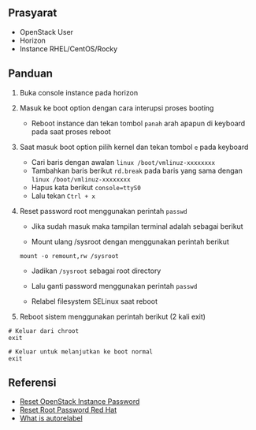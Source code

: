 ## Prasyarat

-   OpenStack User
-   Horizon
-   Instance RHEL/CentOS/Rocky

## Panduan

1.  Buka console instance pada horizon
    
2.  Masuk ke boot option dengan cara interupsi proses booting
    
    -   Reboot instance dan tekan tombol `panah` arah apapun di keyboard pada saat proses reboot
3.  Saat masuk boot option pilih kernel dan tekan tombol `e` pada keyboard
    
    -   Cari baris dengan awalan `linux /boot/vmlinuz-xxxxxxxx`
    -   Tambahkan baris berikut `rd.break` pada baris yang sama dengan `linux /boot/vmlinuz-xxxxxxxx`
    -   Hapus kata berikut `console=ttyS0`
    -   Lalu tekan `Ctrl + x`
4.  Reset password root menggunakan perintah `passwd`
    
    -   Jika sudah masuk maka tampilan terminal adalah sebagai berikut
    
    -   Mount ulang /sysroot dengan menggunakan perintah berikut
    
    ```
    mount -o remount,rw /sysroot
    ```
    
    -   Jadikan `/sysroot` sebagai root directory
    
    -   Lalu ganti password menggunakan perintah `passwd`
    
    -   Relabel filesystem SELinux saat reboot
5.  Reboot sistem menggunakan perintah berikut (2 kali exit)
    

```
# Keluar dari chroot
exit

# Keluar untuk melanjutkan ke boot normal
exit
```

## Referensi

-   [Reset OpenStack Instance Password](https://jpenatech.wordpress.com/2017/04/20/successfully-resetting-the-root-password-of-a-centos-7-vm-in-openstack/)
-   [Reset Root Password Red Hat](https://linuxconfig.org/redhat-8-recover-root-password)
-   [What is autorelabel](https://serverfault.com/questions/432531/what-does-the-autorelabel-file-do-in-linux)
